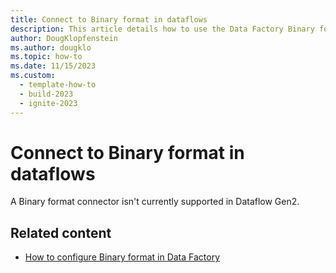 ```yaml
---
title: Connect to Binary format in dataflows
description: This article details how to use the Data Factory Binary format connector in Microsoft Fabric to create a Binary format connection in dataflows.
author: DougKlopfenstein
ms.author: dougklo
ms.topic: how-to
ms.date: 11/15/2023
ms.custom:
  - template-how-to
  - build-2023
  - ignite-2023
---
```


# Connect to Binary format in dataflows

A Binary format connector isn't currently supported in Dataflow Gen2.

## Related content

- [How to configure Binary format in Data Factory](format-binary.md)
